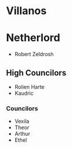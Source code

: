 # Villanos

# Netherlord
* Robert Zeldrosh

## High Councilors
* Rolien Harte
* Kaudric

### Councilors
* Vexila
* Theor
* Arthur
* Ethel